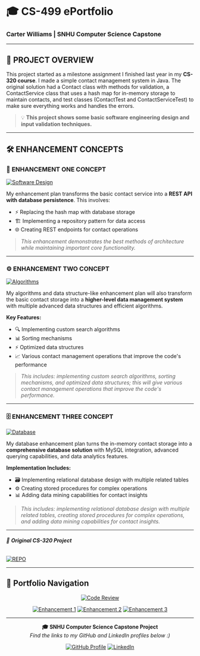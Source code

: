 # 🎓 CS-499 ePortfolio
### Carter Williams | SNHU Computer Science Capstone

---

## 🚀 PROJECT OVERVIEW

This project started as a milestone assignment I finished last year in my **CS-320 course**. I made a simple contact management system in Java. The original solution had a Contact class with methods for validation, a ContactService class that uses a hash map for in-memory storage to maintain contacts, and test classes (ContactTest and ContactServiceTest) to make sure everything works and handles the errors. 

> 💡 **This project shows some basic software engineering design and input validation techniques.**

---

## 🛠️ ENHANCEMENT CONCEPTS

### 🔧 **ENHANCEMENT ONE CONCEPT**
[![Software Design](https://img.shields.io/badge/ENHANCEMENT-SOFTWARE%20DESIGN%20%26%20ENGINEERING-brightgreen?style=for-the-badge&logo=code)](https://github.com/carterdwill3/CS-499/tree/EnhancementOne)

My enhancement plan transforms the basic contact service into a **REST API with database persistence**. This involves:

- ⚡ Replacing the hash map with database storage
- 🏗️ Implementing a repository pattern for data access  
- 🌐 Creating REST endpoints for contact operations

> *This enhancement demonstrates the best methods of architecture while maintaining important core functionality.*

---

### ⚙️ **ENHANCEMENT TWO CONCEPT**
[![Algorithms](https://img.shields.io/badge/ENHANCEMENT-ALGORITHMS%20%26%20DATA%20STRUCTURES-orange?style=for-the-badge&logo=algorithm)](https://github.com/carterdwill3/CS-499/tree/EnhancementTwo)

My algorithms and data structure-like enhancement plan will also transform the basic contact storage into a **higher-level data management system** with multiple advanced data structures and efficient algorithms. 

**Key Features:**
- 🔍 Implementing custom search algorithms
- 📊 Sorting mechanisms  
- ⚡ Optimized data structures
- 📈 Various contact management operations that improve the code's performance

> *This includes: implementing custom search algorithms, sorting mechanisms, and optimized data structures; this will give various contact management operations that improve the code's performance.*

---

### 🗄️ **ENHANCEMENT THREE CONCEPT**
[![Database](https://img.shields.io/badge/ENHANCEMENT-DATABASE%20DESIGN-purple?style=for-the-badge&logo=database)](https://github.com/carterdwill3/CS-499/tree/EnhancementThree)

My database enhancement plan turns the in-memory contact storage into a **comprehensive database solution** with MySQL integration, advanced querying capabilities, and data analytics features.

**Implementation Includes:**
- 🗃️ Implementing relational database design with multiple related tables
- ⚙️ Creating stored procedures for complex operations
- 📊 Adding data mining capabilities for contact insights

> *This includes: implementing relational database design with multiple related tables, creating stored procedures for complex operations, and adding data mining capabilities for contact insights.*

---

###### 📁 _**Original CS-320 Project**_

[![REPO](https://img.shields.io/badge/REPO-CS--320-lightgrey?style=for-the-badge&logo=github)](https://github.com/carterdwill3/CS-320)

---

## 🎯 Portfolio Navigation

<div align="center">

[![Code Review](https://img.shields.io/badge/🎥_WATCH-CODE_REVIEW-red?style=for-the-badge&logo=youtube)](https://snhu-my.sharepoint.com/:u:/g/personal/carter_williams_snhu_edu/ESMFtUZwLRtBk-mPhNo5ZWgBOnXOLukuQMObAAvT6TwRMw)

[![Enhancement 1](https://img.shields.io/badge/🔧_SOFTWARE-DESIGN_ENGINEERING-brightgreen?style=for-the-badge)](https://github.com/carterdwill3/CS-499/tree/EnhancementOne)
[![Enhancement 2](https://img.shields.io/badge/⚙️_ALGORITHMS-DATA_STRUCTURES-orange?style=for-the-badge)](https://github.com/carterdwill3/CS-499/tree/EnhancementTwo)
[![Enhancement 3](https://img.shields.io/badge/🗄️_DATABASE-DESIGN_INTEGRATION-purple?style=for-the-badge)](https://github.com/carterdwill3/CS-499/tree/EnhancementThree)

</div>

---

<div align="center">

**🎓 SNHU Computer Science Capstone Project**  
*Find the links to my GitHub and LinkedIn profiles below :)*

[![GitHub Profile](https://img.shields.io/badge/GitHub-carterdwill3-black?style=flat&logo=github)](https://github.com/carterdwill3)
[![LinkedIn](https://img.shields.io/badge/LinkedIn-Carter_Williams-0077B5?style=flat&logo=linkedin&logoColor=white)](https://www.linkedin.com/in/carter-williams-1ab6b61a6/)
</div>
